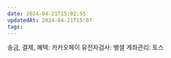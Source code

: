 ```yaml
---
date: 2024-04-21T15:02:55
updatedAt: 2024-04-21T15:07
tags: 
---
```

송금, 결제, 혜택: 카카오페이
유전자검사: 뱅샐
계좌관리: 토스